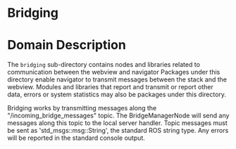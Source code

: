 Bridging
=======

# Domain Description

The `bridging` sub-directory contains nodes and libraries related to communication between the webview and navigator
Packages under this directory enable navigator to transmit messages between the stack and the webview. 
Modules and libraries that report and transmit or report other data, errors or system statistics
may also be packages under this directory. 

Bridging works by transmitting messages along the "/incoming_bridge_messages" topic. The BridgeManagerNode will send
any messages along this topic to the local server handler. Topic messages must be sent as 'std_msgs::msg::String', the
standard ROS string type. Any errors will be reported in the standard console output. 